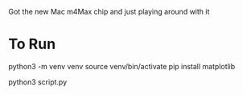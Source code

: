 Got the new Mac m4Max chip and just playing around with it

# To Run

python3 -m venv venv
source venv/bin/activate
pip install matplotlib

python3 script.py
